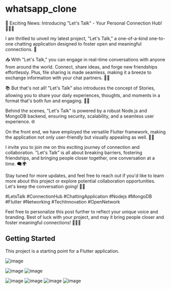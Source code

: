 # whatsapp_clone

🚀 Exciting News: Introducing "Let's Talk" - Your Personal Connection Hub! 📱💬🌐

I am thrilled to unveil my latest project, "Let's Talk," a one-of-a-kind one-to-one chatting application designed to foster open and meaningful connections. 🤝

📥 With "Let's Talk," you can engage in real-time conversations with anyone from around the world. Connect, share ideas, and forge new friendships effortlessly. Plus, file sharing is made seamless, making it a breeze to exchange information with your chat partners. 📂💼

📚 But that's not all! "Let's Talk" also introduces the concept of Stories, allowing you to share your daily experiences, thoughts, and moments in a format that's both fun and engaging. 📖✨

Behind the scenes, "Let's Talk" is powered by a robust Node.js and MongoDB backend, ensuring security, scalability, and a seamless user experience. 🌐

On the front end, we have employed the versatile Flutter framework, making the application not only user-friendly but visually appealing as well. 📲🎨

I invite you to join me on this exciting journey of connection and collaboration. "Let's Talk" is all about breaking barriers, fostering friendships, and bringing people closer together, one conversation at a time. 🗨️🌍

Stay tuned for more updates, and feel free to reach out if you'd like to learn more about this project or explore potential collaboration opportunities. Let's keep the conversation going! 💪📣

#LetsTalk #ConnectionHub #ChattingApplication #Nodejs #MongoDB #Flutter #Networking #TechInnovation #OpenNetwork

Feel free to personalize this post further to reflect your unique voice and branding. Best of luck with your project, and may it bring people closer and foster meaningful connections! 💬🚀🌟

## Getting Started

This project is a starting point for a Flutter application.

![image](https://github.com/alphaAntarik/whatsapp_clone/assets/94217487/30f34c35-0948-455d-96ab-805228f01988)




![image](https://github.com/alphaAntarik/whatsapp_clone/assets/94217487/4a3e9f1d-70f9-4437-abb5-27556b470814)
![image](https://github.com/alphaAntarik/whatsapp_clone/assets/94217487/f4df486d-27b9-42d7-93f8-23b818c0a0bf)


![image](https://github.com/alphaAntarik/whatsapp_clone/assets/94217487/bf0bed11-30dd-4fb2-8886-fb92b9c1ec93)
![image](https://github.com/alphaAntarik/whatsapp_clone/assets/94217487/fe1aab59-1ddb-45d3-a5e0-60d0f90c64be)
![image](https://github.com/alphaAntarik/whatsapp_clone/assets/94217487/b334dccc-7457-4de5-8efb-7e5f8bf1e205)
![image](https://github.com/alphaAntarik/whatsapp_clone/assets/94217487/2827ad47-9264-492d-b73b-da14ea8112b2)







